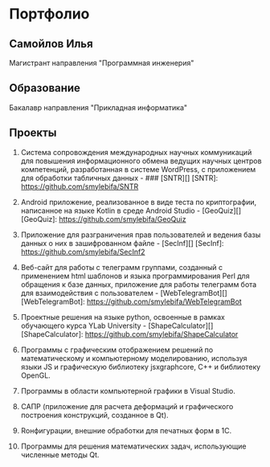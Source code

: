 # Портфолио

## Самойлов Илья

Магистрант направления "Программная инженерия"


## Образование

Бакалавр направления "Прикладная информатика"


## Проекты

1. Система сопровождения международных научных коммуникаций для повышения информационного обмена ведущих научных центров компетенций, разработанная в системе WordPress, с приложением для обработки табличных данных - ### [SNTR][]
[SNTR]: https://github.com/smylebifa/SNTR

2. Android приложение, реализованное в виде теста по криптографии, написанное на языке Kotlin в среде Android Studio - [GeoQuiz][] [GeoQuiz]: https://github.com/smylebifa/GeoQuiz

3. Приложение для разграничения прав пользователей и ведения базы данных о них в зашифрованном файле - [SecInf][]
[SecInf]: https://github.com/smylebifa/SecInf2

4. Веб-сайт для работы с телеграмм группами, созданный с применением html шаблонов и языка программирования Perl для обращения к базе данных, приложение для работы телеграмм бота для взаимодействия с пользователем - [WebTelegramBot][]
[WebTelegramBot]: https://github.com/smylebifa/WebTelegramBot

5. Проектные решения на языке python, освоенные в рамках обучающего курса YLab University - [ShapeCalculator][]
[ShapeCalculator]: https://github.com/smylebifa/ShapeCalculator


6. Программы с графическим отображением решений по математическому и компьютерному моделированию, используя языки JS и графическую библиотеку jsxgraphcore, C++ и библиотеку OpenGL.

7. Программы в области компьютерной графики в Visual Studio.

8. САПР (приложение для расчета деформаций и графического построения конструкций, созданное в Qt).

9. Rонфигурации, внешние обработки для печатных форм в 1С.

10. Программы для решения математических задач, использующие численные методы Qt.